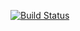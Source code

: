 [![Build Status](https://app.travis-ci.com/Simangonandi/Settings-Bill-ExpressJS.svg?branch=main)](https://app.travis-ci.com/Simangonandi/Settings-Bill-ExpressJS)